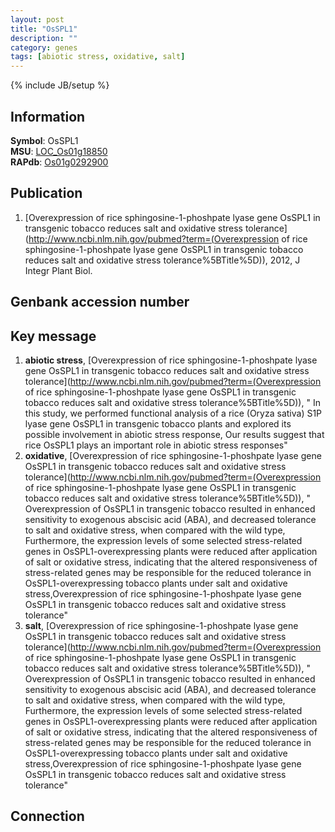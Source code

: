 ```yaml
---
layout: post
title: "OsSPL1"
description: ""
category: genes
tags: [abiotic stress, oxidative, salt]
---
```

{% include JB/setup %}

## Information
__Symbol__: OsSPL1  
__MSU__: [LOC_Os01g18850](http://rice.plantbiology.msu.edu/cgi-bin/ORF_infopage.cgi?orf=LOC_Os01g18850)  
__RAPdb__: [Os01g0292900](http://rapdb.dna.affrc.go.jp/viewer/gbrowse_details/irgsp1?name=Os01g0292900)  

## Publication
1. [Overexpression of rice sphingosine-1-phoshpate lyase gene OsSPL1 in transgenic tobacco reduces salt and oxidative stress tolerance](http://www.ncbi.nlm.nih.gov/pubmed?term=(Overexpression of rice sphingosine-1-phoshpate lyase gene OsSPL1 in transgenic tobacco reduces salt and oxidative stress tolerance%5BTitle%5D)), 2012, J Integr Plant Biol.

## Genbank accession number

## Key message
1. __abiotic stress__, [Overexpression of rice sphingosine-1-phoshpate lyase gene OsSPL1 in transgenic tobacco reduces salt and oxidative stress tolerance](http://www.ncbi.nlm.nih.gov/pubmed?term=(Overexpression of rice sphingosine-1-phoshpate lyase gene OsSPL1 in transgenic tobacco reduces salt and oxidative stress tolerance%5BTitle%5D)), " In this study, we performed functional analysis of a rice (Oryza sativa) S1P lyase gene OsSPL1 in transgenic tobacco plants and explored its possible involvement in abiotic stress response, Our results suggest that rice OsSPL1 plays an important role in abiotic stress responses"
2. __oxidative__, [Overexpression of rice sphingosine-1-phoshpate lyase gene OsSPL1 in transgenic tobacco reduces salt and oxidative stress tolerance](http://www.ncbi.nlm.nih.gov/pubmed?term=(Overexpression of rice sphingosine-1-phoshpate lyase gene OsSPL1 in transgenic tobacco reduces salt and oxidative stress tolerance%5BTitle%5D)), " Overexpression of OsSPL1 in transgenic tobacco resulted in enhanced sensitivity to exogenous abscisic acid (ABA), and decreased tolerance to salt and oxidative stress, when compared with the wild type, Furthermore, the expression levels of some selected stress-related genes in OsSPL1-overexpressing plants were reduced after application of salt or oxidative stress, indicating that the altered responsiveness of stress-related genes may be responsible for the reduced tolerance in OsSPL1-overexpressing tobacco plants under salt and oxidative stress,Overexpression of rice sphingosine-1-phoshpate lyase gene OsSPL1 in transgenic tobacco reduces salt and oxidative stress tolerance"
3. __salt__, [Overexpression of rice sphingosine-1-phoshpate lyase gene OsSPL1 in transgenic tobacco reduces salt and oxidative stress tolerance](http://www.ncbi.nlm.nih.gov/pubmed?term=(Overexpression of rice sphingosine-1-phoshpate lyase gene OsSPL1 in transgenic tobacco reduces salt and oxidative stress tolerance%5BTitle%5D)), " Overexpression of OsSPL1 in transgenic tobacco resulted in enhanced sensitivity to exogenous abscisic acid (ABA), and decreased tolerance to salt and oxidative stress, when compared with the wild type, Furthermore, the expression levels of some selected stress-related genes in OsSPL1-overexpressing plants were reduced after application of salt or oxidative stress, indicating that the altered responsiveness of stress-related genes may be responsible for the reduced tolerance in OsSPL1-overexpressing tobacco plants under salt and oxidative stress,Overexpression of rice sphingosine-1-phoshpate lyase gene OsSPL1 in transgenic tobacco reduces salt and oxidative stress tolerance"

## Connection


